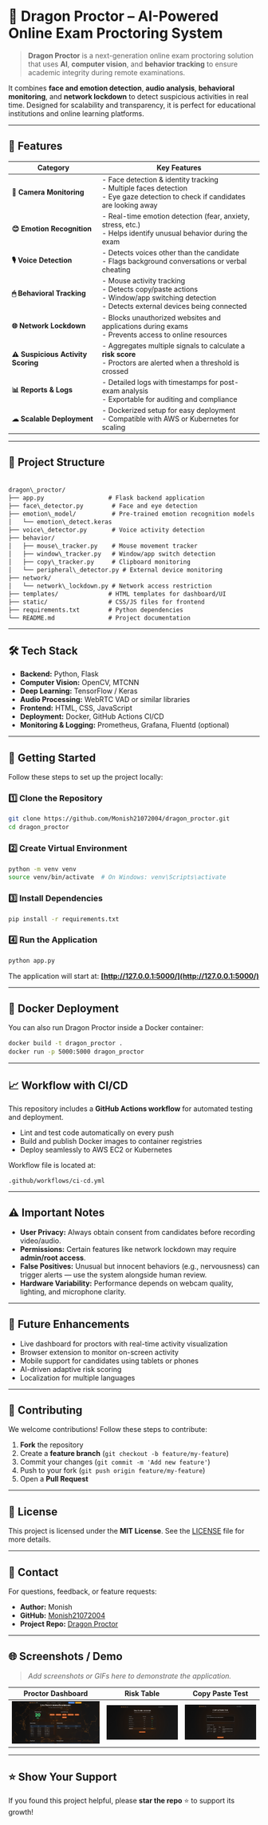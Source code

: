 # 🐉 Dragon Proctor – AI-Powered Online Exam Proctoring System

> **Dragon Proctor** is a next-generation online exam proctoring solution that uses **AI**, **computer vision**, and **behavior tracking** to ensure academic integrity during remote examinations.

It combines **face and emotion detection**, **audio analysis**, **behavioral monitoring**, and **network lockdown** to detect suspicious activities in real time. Designed for scalability and transparency, it is perfect for educational institutions and online learning platforms.

---

## 🌟 Features

| Category               | Key Features                                                                                      |
|------------------------|---------------------------------------------------------------------------------------------------|
| **🎥 Camera Monitoring** | - Face detection & identity tracking <br> - Multiple faces detection <br> - Eye gaze detection to check if candidates are looking away |
| **😊 Emotion Recognition** | - Real-time emotion detection (fear, anxiety, stress, etc.) <br> - Helps identify unusual behavior during the exam |
| **🎙 Voice Detection** | - Detects voices other than the candidate <br> - Flags background conversations or verbal cheating |
| **🖱 Behavioral Tracking** | - Mouse activity tracking <br> - Detects copy/paste actions <br> - Window/app switching detection <br> - Detects external devices being connected |
| **🌐 Network Lockdown** | - Blocks unauthorized websites and applications during exams <br> - Prevents access to online resources |
| **⚠ Suspicious Activity Scoring** | - Aggregates multiple signals to calculate a **risk score** <br> - Proctors are alerted when a threshold is crossed |
| **📊 Reports & Logs** | - Detailed logs with timestamps for post-exam analysis <br> - Exportable for auditing and compliance |
| **☁ Scalable Deployment** | - Dockerized setup for easy deployment <br> - Compatible with AWS or Kubernetes for scaling |

---

## 📂 Project Structure

```

dragon\_proctor/
├── app.py                  # Flask backend application
├── face\_detector.py        # Face and eye detection
├── emotion\_model/          # Pre-trained emotion recognition models
│   └── emotion\_detect.keras
├── voice\_detector.py       # Voice activity detection
├── behavior/
│   ├── mouse\_tracker.py    # Mouse movement tracker
│   ├── window\_tracker.py   # Window/app switch detection
│   ├── copy\_tracker.py     # Clipboard monitoring
│   └── peripheral\_detector.py # External device monitoring
├── network/
│   └── network\_lockdown.py # Network access restriction
├── templates/              # HTML templates for dashboard/UI
├── static/                 # CSS/JS files for frontend
├── requirements.txt        # Python dependencies
└── README.md               # Project documentation

````

---

## 🛠 Tech Stack

- **Backend:** Python, Flask  
- **Computer Vision:** OpenCV, MTCNN  
- **Deep Learning:** TensorFlow / Keras  
- **Audio Processing:** WebRTC VAD or similar libraries  
- **Frontend:** HTML, CSS, JavaScript  
- **Deployment:** Docker, GitHub Actions CI/CD  
- **Monitoring & Logging:** Prometheus, Grafana, Fluentd (optional)

---

## 🚀 Getting Started

Follow these steps to set up the project locally:

### 1️⃣ Clone the Repository
```bash
git clone https://github.com/Monish21072004/dragon_proctor.git
cd dragon_proctor
````

### 2️⃣ Create Virtual Environment

```bash
python -m venv venv
source venv/bin/activate  # On Windows: venv\Scripts\activate
```

### 3️⃣ Install Dependencies

```bash
pip install -r requirements.txt
```

### 4️⃣ Run the Application

```bash
python app.py
```

The application will start at: **[http://127.0.0.1:5000/](http://127.0.0.1:5000/)**

---

## 🐳 Docker Deployment

You can also run Dragon Proctor inside a Docker container:

```bash
docker build -t dragon_proctor .
docker run -p 5000:5000 dragon_proctor
```

---

## 📈 Workflow with CI/CD

This repository includes a **GitHub Actions workflow** for automated testing and deployment.

* Lint and test code automatically on every push
* Build and publish Docker images to container registries
* Deploy seamlessly to AWS EC2 or Kubernetes

Workflow file is located at:

```
.github/workflows/ci-cd.yml
```

---

## ⚠️ Important Notes

* **User Privacy:** Always obtain consent from candidates before recording video/audio.
* **Permissions:** Certain features like network lockdown may require **admin/root access**.
* **False Positives:** Unusual but innocent behaviors (e.g., nervousness) can trigger alerts — use the system alongside human review.
* **Hardware Variability:** Performance depends on webcam quality, lighting, and microphone clarity.

---

## 🔮 Future Enhancements

* Live dashboard for proctors with real-time activity visualization
* Browser extension to monitor on-screen activity
* Mobile support for candidates using tablets or phones
* AI-driven adaptive risk scoring
* Localization for multiple languages

---

## 🤝 Contributing

We welcome contributions!
Follow these steps to contribute:

1. **Fork** the repository
2. Create a **feature branch** (`git checkout -b feature/my-feature`)
3. Commit your changes (`git commit -m 'Add new feature'`)
4. Push to your fork (`git push origin feature/my-feature`)
5. Open a **Pull Request**

---

## 📜 License

This project is licensed under the **MIT License**.
See the [LICENSE](LICENSE) file for more details.

---

## 📧 Contact

For questions, feedback, or feature requests:

* **Author:** Monish
* **GitHub:** [Monish21072004](https://github.com/Monish21072004)
* **Project Repo:** [Dragon Proctor](https://github.com/Monish21072004/dragon_proctor)

---

## 🌐 Screenshots / Demo

> *Add screenshots or GIFs here to demonstrate the application.*

| Proctor Dashboard                | Risk Table                       | Copy Paste Test                  |
| -------------------------------- | -------------------------------- | -------------------------------- |
| ![Candidate](docs/Dashboard.png) | ![Dashboard](docs/risktable.png) | ![Candidate](docs/copytest.png) |

---

## ⭐ Show Your Support

If you found this project helpful, please **star the repo** ⭐ to support its growth!

```


